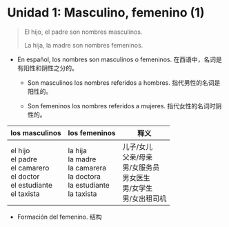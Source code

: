 # Unidad 1: Masculino, femenino (1)

> El hijo, el padre son nombres masculinos.
>
> La hija, la madre son nombres femeninos.

* En español, los nombres son masculinos o femeninos. 在西语中，名词是有阳性和阴性之分的。

  * Son masculinos los nombres referidos a hombres. 指代男性的名词是阳性的。

  * Son femeninos los nombres referidos a mujeres. 指代女性的名词时阴性的。


los masculinos| los femeninos | 释义
--|--|--
el hijo <br> el padre <br> el camarero <br> el doctor <br> el estudiante <br> el taxista |la hija <br> la madre <br> la camarera <br> la doctora <br> la estudiante <br> la taxista| 儿子/女儿 <br> 父亲/母亲 <br> 男/女服务员 <br> 男女医生 <br> 男/女学生 <br> 男/女出租司机


- Formación del femenino. 结构

